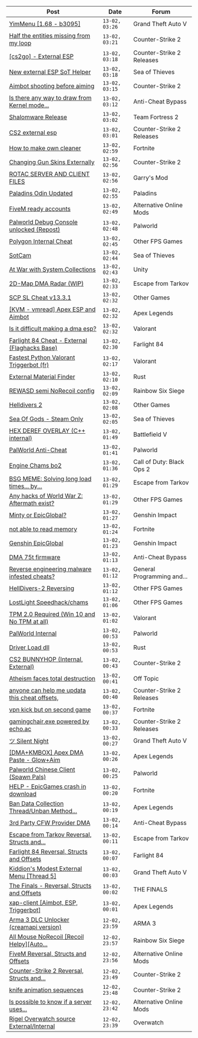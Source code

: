 |Post|Date|Forum|
|----|----|-----|
|[YimMenu \[1.68 - b3095\]](https://www.unknowncheats.me/forum/grand-theft-auto-v/476972-yimmenu-1-68-b3095.html)|`13-02, 03:26`|Grand Theft Auto V|
|[Half the entities missing from my loop](https://www.unknowncheats.me/forum/counter-strike-2-a/623048-half-entities-missing-loop.html)|`13-02, 03:21`|Counter-Strike 2|
|[\[cs2go\] - External ESP](https://www.unknowncheats.me/forum/counter-strike-2-releases/605464-cs2go-external-esp.html)|`13-02, 03:18`|Counter-Strike 2 Releases|
|[New external ESP SoT Helper](https://www.unknowncheats.me/forum/sea-of-thieves/581265-external-esp-sot-helper.html)|`13-02, 03:18`|Sea of Thieves|
|[Aimbot shooting before aiming](https://www.unknowncheats.me/forum/counter-strike-2-a/623375-aimbot-shooting-aiming.html)|`13-02, 03:15`|Counter-Strike 2|
|[Is there any way to draw from Kernel mode...](https://www.unknowncheats.me/forum/anti-cheat-bypass/623227-draw-kernel-mode-using-gdi.html)|`13-02, 03:12`|Anti-Cheat Bypass|
|[Shalomware Release](https://www.unknowncheats.me/forum/team-fortress-2-a/622431-shalomware-release.html)|`13-02, 03:02`|Team Fortress 2|
|[CS2 external esp](https://www.unknowncheats.me/forum/counter-strike-2-releases/600259-cs2-external-esp.html)|`13-02, 03:01`|Counter-Strike 2 Releases|
|[How to make own cleaner](https://www.unknowncheats.me/forum/fortnite/623289-own-cleaner.html)|`13-02, 02:59`|Fortnite|
|[Changing Gun Skins Externally](https://www.unknowncheats.me/forum/counter-strike-2-a/623135-changing-gun-skins-externally.html)|`13-02, 02:56`|Counter-Strike 2|
|[ROTAC SERVER AND CLIENT FILES](https://www.unknowncheats.me/forum/garry-s-mod/623189-rotac-server-client-files.html)|`13-02, 02:56`|Garry's Mod|
|[Paladins Odin Updated](https://www.unknowncheats.me/forum/paladins/515266-paladins-odin-updated.html)|`13-02, 02:55`|Paladins|
|[FiveM ready accounts](https://www.unknowncheats.me/forum/alternative-online-mods/623004-fivem-ready-accounts.html)|`13-02, 02:49`|Alternative Online Mods|
|[Palworld Debug Console unlocked (Repost)](https://www.unknowncheats.me/forum/palworld/622615-palworld-debug-console-unlocked-repost.html)|`13-02, 02:48`|Palworld|
|[Polygon Internal Cheat](https://www.unknowncheats.me/forum/other-fps-games/582488-polygon-internal-cheat.html)|`13-02, 02:45`|Other FPS Games|
|[SotCam](https://www.unknowncheats.me/forum/sea-of-thieves/580178-sotcam.html)|`13-02, 02:44`|Sea of Thieves|
|[At War with System.Collections](https://www.unknowncheats.me/forum/unity/619648-war-system-collections.html)|`13-02, 02:43`|Unity|
|[2D-Map DMA Radar (WIP)](https://www.unknowncheats.me/forum/escape-from-tarkov/482418-2d-map-dma-radar-wip.html)|`13-02, 02:33`|Escape from Tarkov|
|[SCP SL Cheat v13.3.1](https://www.unknowncheats.me/forum/other-games/611154-scp-sl-cheat-v13-3-1-a.html)|`13-02, 02:32`|Other Games|
|[\[KVM - vmread\] Apex ESP and Aimbot](https://www.unknowncheats.me/forum/apex-legends/406426-kvm-vmread-apex-esp-aimbot.html)|`13-02, 02:32`|Apex Legends|
|[Is it difficult making a dma esp?](https://www.unknowncheats.me/forum/valorant/623198-difficult-dma-esp.html)|`13-02, 02:32`|Valorant|
|[Farlight 84 Cheat - External (Flaghacks Base)](https://www.unknowncheats.me/forum/farlight-84-a/611333-farlight-84-cheat-external-flaghacks-base.html)|`13-02, 02:30`|Farlight 84|
|[Fastest Python Valorant Triggerbot (fr)](https://www.unknowncheats.me/forum/valorant/612762-fastest-python-valorant-triggerbot-fr.html)|`13-02, 02:17`|Valorant|
|[External Material Finder](https://www.unknowncheats.me/forum/rust/597962-external-material-finder.html)|`13-02, 02:10`|Rust|
|[REWASD semi NoRecoil config](https://www.unknowncheats.me/forum/rainbow-six-siege/622940-rewasd-semi-norecoil-config.html)|`13-02, 02:09`|Rainbow Six Siege|
|[Helldivers 2](https://www.unknowncheats.me/forum/other-games/622815-helldivers-2-a.html)|`13-02, 02:08`|Other Games|
|[Sea Of Gods - Steam Only](https://www.unknowncheats.me/forum/sea-of-thieves/614719-sea-gods-steam.html)|`13-02, 02:05`|Sea of Thieves|
|[HEX DEREF OVERLAY (C++ internal)](https://www.unknowncheats.me/forum/battlefield-v/460864-hex-deref-overlay-internal.html)|`13-02, 01:49`|Battlefield V|
|[PalWorld Anti-Cheat](https://www.unknowncheats.me/forum/palworld/623163-palworld-anti-cheat.html)|`13-02, 01:41`|Palworld|
|[Engine Chams bo2](https://www.unknowncheats.me/forum/call-of-duty-black-ops-2-a/623369-engine-chams-bo2.html)|`13-02, 01:36`|Call of Duty: Black Ops 2|
|[BSG MEME: Solving long load times... by...](https://www.unknowncheats.me/forum/escape-from-tarkov/623345-bsg-meme-solving-load-times-deactivating-graphics.html)|`13-02, 01:29`|Escape from Tarkov|
|[Any hacks of World War Z: Aftermath exist?](https://www.unknowncheats.me/forum/other-fps-games/622172-hacks-world-war-aftermath-exist.html)|`13-02, 01:29`|Other FPS Games|
|[Minty or EpicGlobal?](https://www.unknowncheats.me/forum/genshin-impact/622978-minty-epicglobal.html)|`13-02, 01:27`|Genshin Impact|
|[not able to read memory](https://www.unknowncheats.me/forum/fortnite/623368-able-read-memory.html)|`13-02, 01:24`|Fortnite|
|[Genshin EpicGlobal](https://www.unknowncheats.me/forum/genshin-impact/489622-genshin-epicglobal.html)|`13-02, 01:23`|Genshin Impact|
|[DMA 75t firmware](https://www.unknowncheats.me/forum/anti-cheat-bypass/623335-dma-75t-firmware.html)|`13-02, 01:13`|Anti-Cheat Bypass|
|[Reverse engineering malware infested cheats?](https://www.unknowncheats.me/forum/general-programming-and-reversing/622531-reverse-engineering-malware-infested-cheats.html)|`13-02, 01:12`|General Programming and...|
|[HellDivers-2 Reversing](https://www.unknowncheats.me/forum/other-fps-games/623128-helldivers-2-reversing.html)|`13-02, 01:12`|Other FPS Games|
|[LostLight Speedhack/chams](https://www.unknowncheats.me/forum/other-fps-games/623009-lostlight-speedhack-chams.html)|`13-02, 01:06`|Other FPS Games|
|[TPM 2.0 Required (Win 10 and No TPM at all)](https://www.unknowncheats.me/forum/valorant/622561-tpm-2-0-required-win-10-tpm.html)|`13-02, 01:02`|Valorant|
|[PalWorld Internal](https://www.unknowncheats.me/forum/palworld/620394-palworld-internal.html)|`13-02, 00:53`|Palworld|
|[Driver Load dll](https://www.unknowncheats.me/forum/rust/623362-driver-load-dll.html)|`13-02, 00:53`|Rust|
|[CS2 BUNNYHOP (Internal, External)](https://www.unknowncheats.me/forum/counter-strike-2-a/623328-cs2-bunnyhop-internal-external.html)|`13-02, 00:43`|Counter-Strike 2|
|[Atheism faces total destruction](https://www.unknowncheats.me/forum/off-topic/623268-atheism-total-destruction.html)|`13-02, 00:41`|Off Topic|
|[anyone can help me updata this cheat offsets,](https://www.unknowncheats.me/forum/counter-strike-2-releases/623361-help-updata-cheat-offsets.html)|`13-02, 00:40`|Counter-Strike 2 Releases|
|[vpn kick but on second game](https://www.unknowncheats.me/forum/fortnite/623360-vpn-kick-game.html)|`13-02, 00:37`|Fortnite|
|[gamingchair.exe powered by echo.ac](https://www.unknowncheats.me/forum/counter-strike-2-releases/608740-gamingchair-exe-powered-echo-ac.html)|`13-02, 00:33`|Counter-Strike 2 Releases|
|[ツ Silent Night](https://www.unknowncheats.me/forum/grand-theft-auto-v/604599-silent-night.html)|`13-02, 00:27`|Grand Theft Auto V|
|[\[DMA+KMBOX\] Apex DMA Paste - Glow+Aim](https://www.unknowncheats.me/forum/apex-legends/622378-dma-kmbox-apex-dma-paste-glow-aim.html)|`13-02, 00:26`|Apex Legends|
|[Palworld Chinese Client (Spawn Pals)](https://www.unknowncheats.me/forum/palworld/622520-palworld-chinese-client-spawn-pals.html)|`13-02, 00:25`|Palworld|
|[HELP - EpicGames crash in download](https://www.unknowncheats.me/forum/fortnite/623359-help-epicgames-crash-download.html)|`13-02, 00:20`|Fortnite|
|[Ban Data Collection Thread/Unban Method...](https://www.unknowncheats.me/forum/apex-legends/507478-ban-data-collection-thread-unban-method-discussion.html)|`13-02, 00:19`|Apex Legends|
|[3rd Party CFW Provider DMA](https://www.unknowncheats.me/forum/anti-cheat-bypass/578578-3rd-party-cfw-provider-dma.html)|`13-02, 00:14`|Anti-Cheat Bypass|
|[Escape from Tarkov Reversal, Structs and...](https://www.unknowncheats.me/forum/escape-from-tarkov/226519-escape-tarkov-reversal-structs-offsets.html)|`13-02, 00:11`|Escape from Tarkov|
|[Farlight 84 Reversal, Structs and Offsets](https://www.unknowncheats.me/forum/farlight-84-a/580566-farlight-84-reversal-structs-offsets.html)|`13-02, 00:07`|Farlight 84|
|[Kiddion's Modest External Menu \[Thread 5\]](https://www.unknowncheats.me/forum/grand-theft-auto-v/576854-kiddions-modest-external-menu-thread-5-a.html)|`13-02, 00:03`|Grand Theft Auto V|
|[The Finals - Reversal, Structs and Offsets](https://www.unknowncheats.me/forum/the-finals/516372-finals-reversal-structs-offsets.html)|`13-02, 00:02`|THE FINALS|
|[xap-client \[Aimbot, ESP, Triggerbot\]](https://www.unknowncheats.me/forum/apex-legends/606842-xap-client-aimbot-esp-triggerbot.html)|`13-02, 00:01`|Apex Legends|
|[Arma 3 DLC Unlocker (creamapi version)](https://www.unknowncheats.me/forum/arma-3-a/214656-arma-3-dlc-unlocker-creamapi-version.html)|`12-02, 23:59`|ARMA 3|
|[All Mouse NoRecoil \[Recoil Helpy\]\[Auto...](https://www.unknowncheats.me/forum/rainbow-six-siege/620039-mouse-norecoil-recoil-helpy-auto-config-probably-ud-universal.html)|`12-02, 23:57`|Rainbow Six Siege|
|[FiveM Reversal, Structs and Offsets](https://www.unknowncheats.me/forum/alternative-online-mods/340232-fivem-reversal-structs-offsets.html)|`12-02, 23:56`|Alternative Online Mods|
|[Counter-Strike 2 Reversal, Structs and...](https://www.unknowncheats.me/forum/counter-strike-2-a/576077-counter-strike-2-reversal-structs-offsets.html)|`12-02, 23:49`|Counter-Strike 2|
|[knife animation sequences](https://www.unknowncheats.me/forum/counter-strike-2-a/606544-knife-animation-sequences.html)|`12-02, 23:48`|Counter-Strike 2|
|[Is possible to know if a server uses...](https://www.unknowncheats.me/forum/alternative-online-mods/406992-server-anti-cheat.html)|`12-02, 23:42`|Alternative Online Mods|
|[Rigel Overwatch source External/Internal](https://www.unknowncheats.me/forum/overwatch/623327-rigel-overwatch-source-external-internal.html)|`12-02, 23:39`|Overwatch|
